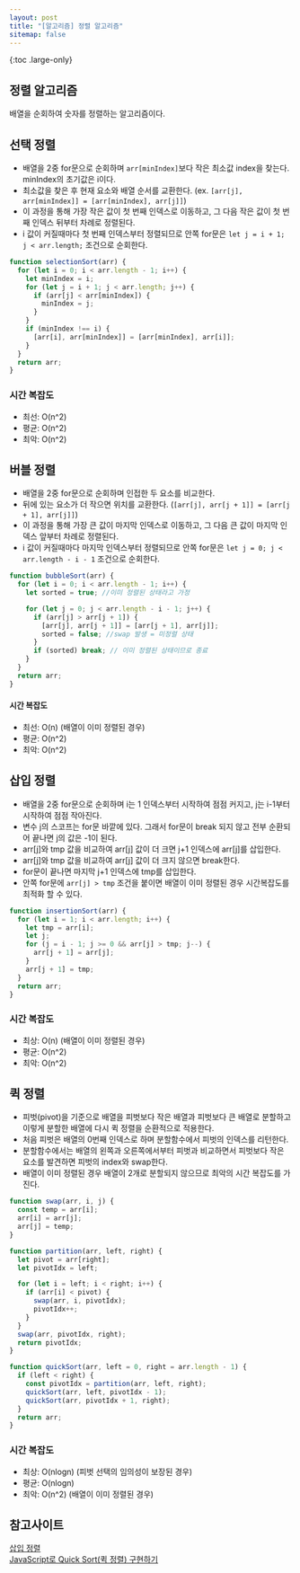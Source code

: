 ```yaml
---
layout: post
title: "[알고리즘] 정렬 알고리즘"
sitemap: false
---
```


{:toc .large-only}

## 정렬 알고리즘

배열을 순회하여 숫자를 정렬하는 알고리즘이다.

## 선택 정렬

- 배열을 2중 for문으로 순회하며 `arr[minIndex]`보다 작은 최소값 index을 찾는다. minIndex의 초기값은 i이다.
- 최소값을 찾은 후 현재 요소와 배열 순서를 교환한다. (ex. `[arr[j], arr[minIndex]] = [arr[minIndex], arr[j]]`)
- 이 과정을 통해 가장 작은 값이 첫 번째 인덱스로 이동하고, 그 다음 작은 값이 첫 번째 인덱스 뒤부터 차례로 정렬된다.
- i 값이 커질때마다 첫 번째 인덱스부터 정렬되므로 안쪽 for문은 `let j = i + 1; j < arr.length;` 조건으로 순회한다.

```js
function selectionSort(arr) {
  for (let i = 0; i < arr.length - 1; i++) {
    let minIndex = i;
    for (let j = i + 1; j < arr.length; j++) {
      if (arr[j] < arr[minIndex]) {
        minIndex = j;
      }
    }
    if (minIndex !== i) {
      [arr[i], arr[minIndex]] = [arr[minIndex], arr[i]];
    }
  }
  return arr;
}
```

### 시간 복잡도

- 최선: O(n^2)
- 평균: O(n^2)
- 최악: O(n^2)

## 버블 정렬

- 배열을 2중 for문으로 순회하며 인접한 두 요소를 비교한다.
- 뒤에 있는 요소가 더 작으면 위치를 교환한다. (`[arr[j], arr[j + 1]] = [arr[j + 1], arr[j]]`)
- 이 과정을 통해 가장 큰 값이 마지막 인덱스로 이동하고, 그 다음 큰 값이 마지막 인덱스 앞부터 차례로 정렬된다.
- i 값이 커질때마다 마지막 인덱스부터 정렬되므로 안쪽 for문은 `let j = 0; j < arr.length - i - 1` 조건으로 순회한다.

```js
function bubbleSort(arr) {
  for (let i = 0; i < arr.length - 1; i++) {
    let sorted = true; //이미 정렬된 상태라고 가정

    for (let j = 0; j < arr.length - i - 1; j++) {
      if (arr[j] > arr[j + 1]) {
        [arr[j], arr[j + 1]] = [arr[j + 1], arr[j]];
        sorted = false; //swap 발생 = 미정렬 상태
      }
      if (sorted) break; // 이미 정렬된 상태이므로 종료
    }
  }
  return arr;
}
```

#### 시간 복잡도

- 최선: O(n) (배열이 이미 정렬된 경우)
- 평균: O(n^2)
- 최악: O(n^2)

## 삽입 정렬

- 배열을 2중 for문으로 순회하며 i는 1 인덱스부터 시작하여 점점 커지고, j는 i-1부터 시작하여 점점 작아진다.
- 변수 j의 스코프는 for문 바깥에 있다. 그래서 for문이 break 되지 않고 전부 순환되어 끝나면 j의 값은 -1이 된다.
- arr[j]와 tmp 값을 비교하여 arr[j] 값이 더 크면 j+1 인덱스에 arr[j]를 삽입한다.
- arr[j]와 tmp 값을 비교하여 arr[j] 값이 더 크지 않으면 break한다.
- for문이 끝나면 마지막 j+1 인덱스에 tmp를 삽입한다.
- 안쪽 for문에 `arr[j] > tmp` 조건을 붙이면 배열이 이미 정렬된 경우 시간복잡도를 최적화 할 수 있다.

```js
function insertionSort(arr) {
  for (let i = 1; i < arr.length; i++) {
    let tmp = arr[i];
    let j;
    for (j = i - 1; j >= 0 && arr[j] > tmp; j--) {
      arr[j + 1] = arr[j];
    }
    arr[j + 1] = tmp;
  }
  return arr;
}
```

### 시간 복잡도

- 최상: O(n) (배열이 이미 정렬된 경우)
- 평균: O(n^2)
- 최악: O(n^2)

## 퀵 정렬

- 피벗(pivot)을 기준으로 배열을 피벗보다 작은 배열과 피벗보다 큰 배열로 분할하고 이렇게 분할한 배열에 다시 퀵 정렬을 순환적으로 적용한다.
- 처음 피벗은 배열의 0번째 인덱스로 하며 분할함수에서 피벗의 인덱스를 리턴한다.
- 분할함수에서는 배열의 왼쪽과 오른쪽에서부터 피벗과 비교하면서 피벗보다 작은 요소를 발견하면 피벗의 index와 swap한다.
- 배열이 이미 정렬된 경우 배열이 2개로 분할되지 않으므로 최악의 시간 복잡도를 가진다.

```js
function swap(arr, i, j) {
  const temp = arr[i];
  arr[i] = arr[j];
  arr[j] = temp;
}

function partition(arr, left, right) {
  let pivot = arr[right];
  let pivotIdx = left;

  for (let i = left; i < right; i++) {
    if (arr[i] < pivot) {
      swap(arr, i, pivotIdx);
      pivotIdx++;
    }
  }
  swap(arr, pivotIdx, right);
  return pivotIdx;
}

function quickSort(arr, left = 0, right = arr.length - 1) {
  if (left < right) {
    const pivotIdx = partition(arr, left, right);
    quickSort(arr, left, pivotIdx - 1);
    quickSort(arr, pivotIdx + 1, right);
  }
  return arr;
}
```

### 시간 복잡도

- 최상: O(nlogn) (피벗 선택의 임의성이 보장된 경우)
- 평균: O(nlogn)
- 최악: O(n^2) (배열이 이미 정렬된 경우)

## 참고사이트

[삽입 정렬](https://www.zerocho.com/category/Algorithm/post/57e39fca76a7850015e6944a)<br>
[JavaScript로 Quick Sort(퀵 정렬) 구현하기](https://jun-choi-4928.medium.com/javascript%EB%A1%9C-quick-sort-%ED%80%B5-%EC%A0%95%EB%A0%AC-%EA%B5%AC%ED%98%84%ED%95%98%EA%B8%B0-76bf539abc0d)
